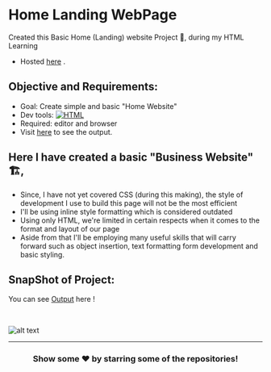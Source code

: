 # Home Landing WebPage
Created this Basic Home (Landing) website Project  🚧, during my HTML Learning 
- Hosted [here](https://simplepage-ayushsleeping.netlify.app/) .

## Objective and Requirements:
- Goal: Create simple and basic "Home Website"
- Dev tools: <a href="#"><img alt="HTML" src="https://img.shields.io/badge/HTML-E34F26.svg?logo=html5&logoColor=white"></a>
- Required: editor and browser
- Visit [here](https://simplepage-ayushsleeping.netlify.app/) to see the output.

## Here I have created a basic "Business Website" 🏗️,
- Since, I have not yet covered CSS (during this making), the style of development I use to build this page will not be the most efficient
- I'll be using inline style formatting which is considered outdated 
- Using only HTML, we're limited in certain respects when it comes to the format and layout of our page
- Aside from that I'll be employing many useful skills that will carry forward such as object insertion, text formatting form development and basic styling.

## SnapShot of Project:

You can see [Output](https://simplepage-ayushsleeping.netlify.app/) here !

<br>

![alt text](https://github.com/ayush-sleeping/HTML-mini-Projects/blob/main/Landing%20page/This%20how%20output%20looks.png)

<hr>

<div align="center">

### Show some ❤️ by starring some of the repositories!

</div>

